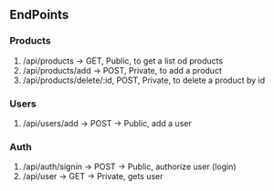 ## EndPoints

### Products

1. /api/products -> GET, Public, to get a list od products
2. /api/products/add -> POST, Private, to add a product
3. /api/products/delete/:id, POST, Private, to delete a product by id

### Users

1. /api/users/add -> POST -> Public, add a user

### Auth

1. /api/auth/signin -> POST -> Public, authorize user (login)
2. /api/user -> GET -> Private, gets user
